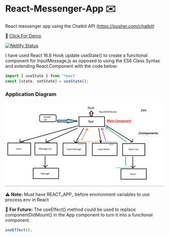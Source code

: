 # React-Messenger-App :envelope:

React messenger app using the Chatkit API (https://pusher.com/chatkit)

:rocket: [Click For Demo](https://react-messenger-app.netlify.com/)

[![Netlify Status](https://api.netlify.com/api/v1/badges/3dd3377a-b99d-4de0-b01d-c00af88540cf/deploy-status)](https://app.netlify.com/sites/react-messenger-app/deploys)

I have used React 16.8 Hook update useState() to create a functional component for InputMessage.js as opposed to using the ES6 Class Syntax and extending React.Component with the code below:

```javascript
import { useState } from 'react'
const [state, setState] = useState();
``` 
### Application Diagram 

![components layout](https://github.com/MrYKenz/React-Messenger-App/blob/master/messenger_app_layout.jpg)

:warning: **Note:**
Must have REACT_APP_ before environment variables to use process.env in React

:memo: **For Future:** The useEffect() method could be used to replace componentDidMount() in the App component to turn it into a functional component.

```javascript
useEffect();
``` 